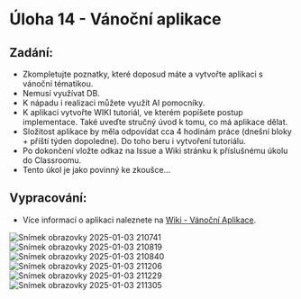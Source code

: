 # Úloha 14 - Vánoční aplikace

## Zadání:
- Zkompletujte poznatky, které doposud máte a vytvořte aplikaci s vánoční tématikou.
- Nemusí využívat DB.
- K nápadu i realizaci můžete využít AI pomocníky.
- K aplikaci vytvořte WIKI tutoriál, ve kterém popíšete postup implementace. Také uveďte stručný úvod k tomu, co má aplikace dělat.
- Složitost aplikace by měla odpovídat cca 4 hodinám práce (dnešní bloky + příští týden dopoledne). Do toho beru i vytvoření tutoriálu.
- Po dokončení vložte odkaz na Issue a Wiki stránku k příslušnému úkolu do Classroomu.
- Tento úkol je jako povinný ke zkoušce...

## Vypracování:

- Více informací o aplikaci naleznete na [Wiki - Vánoční Aplikace](https://github.com/DavidKarnik/github-dk-pma-2024/wiki/V%C3%A1no%C4%8Dn%C3%AD-aplikace).

![Snímek obrazovky 2025-01-03 210741](https://github.com/user-attachments/assets/386a4b40-d7f3-438d-83a8-a9c86dd1ade0)
![Snímek obrazovky 2025-01-03 210819](https://github.com/user-attachments/assets/6d4e94a2-02dc-4ad0-9dd8-79c77ff2c873)
![Snímek obrazovky 2025-01-03 210840](https://github.com/user-attachments/assets/1f907aec-cb0a-4a6c-83f8-98750a867866)
![Snímek obrazovky 2025-01-03 211206](https://github.com/user-attachments/assets/ac3651e7-3ba6-400b-b912-01b96cc990c7)
![Snímek obrazovky 2025-01-03 211229](https://github.com/user-attachments/assets/5c828103-d298-49e3-bbd1-d9ea90a168ac)
![Snímek obrazovky 2025-01-03 211305](https://github.com/user-attachments/assets/0fd5ef6f-a7fb-40ab-8326-b4bce4c43ae9)
